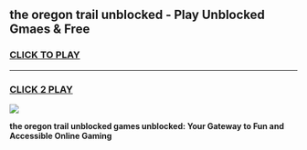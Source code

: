 
## the oregon trail unblocked - Play Unblocked Gmaes & Free
<h3>
<a href="https://news.freeplayer.one?title=the_oregon_trail_unblocked&ref=16F">CLICK TO PLAY</a></h3>
<hr>

<h3>
<a href="https://news.freeplayer.one?title=the_oregon_trail_unblocked&ref=16F">CLICK 2 PLAY</a>
  
</h3>

<a href="https://news.freeplayer.one?title=the_oregon_trail_unblocked&ref=16F/"><img src="https://clearcache.store/games.png"></a>


**the oregon trail unblocked games unblocked: Your Gateway to Fun and Accessible Online Gaming**
